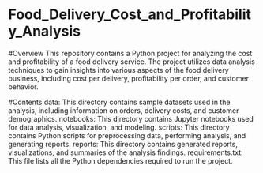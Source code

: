 # Food_Delivery_Cost_and_Profitability_Analysis

#Overview
This repository contains a Python project for analyzing the cost and profitability of a food delivery service. The project utilizes data analysis techniques to gain insights into various aspects of the food delivery business, including cost per delivery, profitability per order, and customer behavior.

#Contents
data: This directory contains sample datasets used in the analysis, including information on orders, delivery costs, and customer demographics.
notebooks: This directory contains Jupyter notebooks used for data analysis, visualization, and modeling.
scripts: This directory contains Python scripts for preprocessing data, performing analysis, and generating reports.
reports: This directory contains generated reports, visualizations, and summaries of the analysis findings.
requirements.txt: This file lists all the Python dependencies required to run the project.
